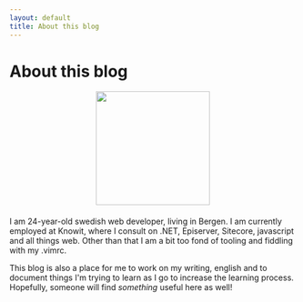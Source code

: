 ```yaml
---
layout: default
title: About this blog
---
```


<div class="post">
	<h1 class="pageTitle">About this blog</h1>
	<img style="display:block; margin: auto; width: 200px; margin-bottom: 20px" src="/dhallqvist.github.io/assets/img/me.png" />
	<p>I am 24-year-old swedish web developer, living in Bergen. I am currently employed at Knowit, where I consult on .NET, Episerver, Sitecore, javascript and all things web.
	Other than that I am a bit too fond of tooling and fiddling with my .vimrc. </p>
	<p> This blog is also a place for me to work on my writing, english and to document things I'm trying to learn as I go to increase the learning process. 
	Hopefully, someone will find <em>something</em> useful here as well! </p>
</div>
